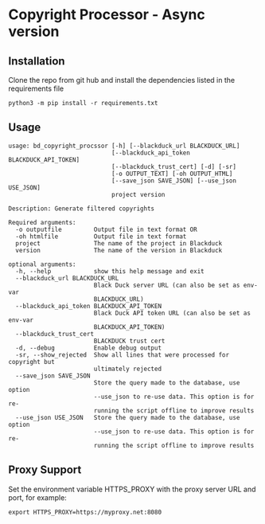 # Copyright Processor - Async version

## Installation

Clone the repo from git hub and install the dependencies listed in the requirements file
```
python3 -m pip install -r requirements.txt
```

## Usage

    usage: bd_copyright_procssor [-h] [--blackduck_url BLACKDUCK_URL]
                                 [--blackduck_api_token BLACKDUCK_API_TOKEN]
                                 [--blackduck_trust_cert] [-d] [-sr]
                                 [-o OUTPUT_TEXT] [-oh OUTPUT_HTML]
                                 [--save_json SAVE_JSON] [--use_json USE_JSON]
                                 project version
    
    Description: Generate filtered copyrights
    
    Required arguments:
      -o outputfile         Output file in text format OR
      -oh htmlfile          Output file in text format
      project               The name of the project in Blackduck
      version               The name of the version in Blackduck
    
    optional arguments:
      -h, --help            show this help message and exit
      --blackduck_url BLACKDUCK_URL
                            Black Duck server URL (can also be set as env-var
                            BLACKDUCK_URL)
      --blackduck_api_token BLACKDUCK_API_TOKEN
                            Black Duck API token URL (can also be set as env-var
                            BLACKDUCK_API_TOKEN)
      --blackduck_trust_cert
                            BLACKDUCK trust cert
      -d, --debug           Enable debug output
      -sr, --show_rejected  Show all lines that were processed for copyright but
                            ultimately rejected
      --save_json SAVE_JSON
                            Store the query made to the database, use option
                            --use_json to re-use data. This option is for re-
                            running the script offline to improve results
      --use_json USE_JSON   Store the query made to the database, use option
                            --use_json to re-use data. This option is for re-
                            running the script offline to improve results

## Proxy Support

Set the environment variable HTTPS_PROXY with the proxy server URL and port, for example:

    export HTTPS_PROXY=https://myproxy.net:8080